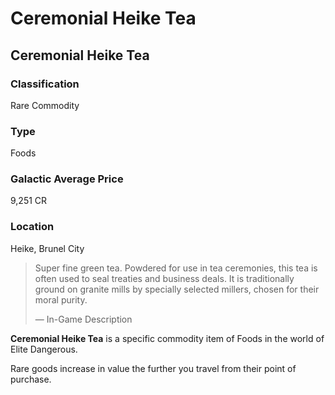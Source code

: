 # Ceremonial Heike Tea
## Ceremonial Heike Tea

### Classification

Rare Commodity

### Type

Foods

### Galactic Average Price

9,251 CR

### Location

Heike, Brunel City

> 
> 
> Super fine green tea. Powdered for use in tea ceremonies, this tea is often used to seal treaties and business deals. It is traditionally ground on granite mills by specially selected millers, chosen for their moral purity.
> 
> 
> — In-Game Description
> 

**Ceremonial Heike Tea** is a specific commodity item of Foods in the world of Elite Dangerous.

Rare goods increase in value the further you travel from their point of purchase.